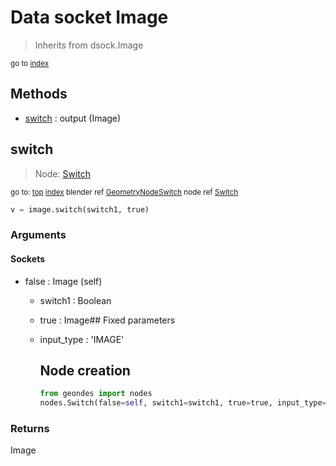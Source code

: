
# Data socket Image

> Inherits from dsock.Image
  
<sub>go to [index](/docs/index.md)</sub>



## Methods

- [switch](#switch) : output (Image)

## switch

> Node: [Switch](/docs/nodes/Switch.md)
  
<sub>go to: [top](#data-socket-image) [index](/docs/index.md)
blender ref [GeometryNodeSwitch](https://docs.blender.org/api/current/bpy.types.GeometryNodeSwitch.html)
node ref [Switch](https://docs.blender.org/manual/en/latest/modeling/geometry_nodes/utilities/switch.html) </sub>
```python
v = image.switch(switch1, true)
```

### Arguments


#### Sockets

- false : Image (self)
  - switch1 : Boolean
  - true : Image## Fixed parameters
  - input_type : 'IMAGE'
    
    Node creation
    -------------
    ```python
    from geondes import nodes
    nodes.Switch(false=self, switch1=switch1, true=true, input_type='IMAGE')
    ```

### Returns

Image

